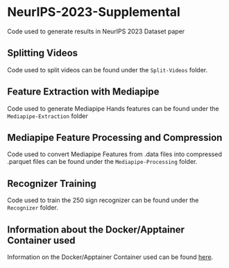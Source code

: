 # NeurIPS-2023-Supplemental
Code used to generate results in NeurIPS 2023 Dataset paper

## Splitting Videos
Code used to split videos can be found under the `Split-Videos` folder.
## Feature Extraction with Mediapipe
Code used to generate Mediapipe Hands features can be found under the `Mediapipe-Extraction` folder

## Mediapipe Feature Processing and Compression
Code used to convert Mediapipe Features from .data files into compressed .parquet files can be found under the `Mediapipe-Processing` folder.

## Recognizer Training
Code used to train the 250 sign recognizer can be found under the `Recognizer` folder.

## Information about the Docker/Apptainer Container used
Information on the Docker/Apptainer Container used can be found [here](https://github.com/Accessible-Technology-in-Sign/ASLRT-Docker).
